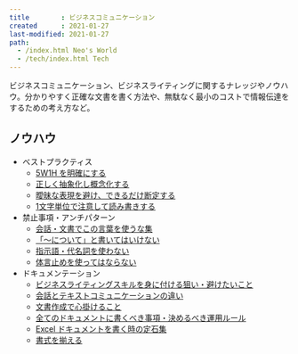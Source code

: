 ```yaml
---
title        : ビジネスコミュニケーション
created      : 2021-01-27
last-modified: 2021-01-27
path:
  - /index.html Neo's World
  - /tech/index.html Tech
---
```


ビジネスコミュニケーション、ビジネスライティングに関するナレッジやノウハウ。分かりやすく正確な文書を書く方法や、無駄なく最小のコストで情報伝達をするための考え方など。

## ノウハウ

- ベストプラクティス
  - [5W1H を明確にする](./5w1h.html)
  - [正しく抽象化し概念化する](./conceptualization-abstraction.html)
  - [曖昧な表現を避け、できるだけ断定する](./make-clear.html)
  - [1文字単位で注意して読み書きする](./pay-attention-the-character.html)
- 禁止事項・アンチパターン
  - [会話・文書でこの言葉を使うな集](./anti-pattern-words.html)
  - [「〜について」と書いてはいけない](./dont-use-about.html)
  - [指示語・代名詞を使わない](./dont-use-demonstrative-pronoun.html)
  - [体言止めを使ってはならない](./dont-end-with-a-noun.html)
- ドキュメンテーション
  - [ビジネスライティングスキルを身に付ける狙い・避けたいこと](./purpose-of-writing.html)
  - [会話とテキストコミュニケーションの違い](./talk-vs-text.html)
  - [文書作成で心掛けること](./writing-best-practices.html)
  - [全てのドキュメントに書くべき事項・決めるべき運用ルール](./documents-rules.html)
  - [Excel ドキュメントを書く時の定石集](./excel-best-practices.html)
  - [書式を揃える](./text-formatting.html)
